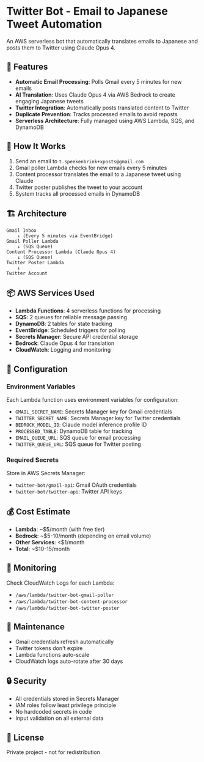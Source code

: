 # Twitter Bot - Email to Japanese Tweet Automation

An AWS serverless bot that automatically translates emails to Japanese and posts them to Twitter using Claude Opus 4.

## 🚀 Features

- **Automatic Email Processing**: Polls Gmail every 5 minutes for new emails
- **AI Translation**: Uses Claude Opus 4 via AWS Bedrock to create engaging Japanese tweets
- **Twitter Integration**: Automatically posts translated content to Twitter
- **Duplicate Prevention**: Tracks processed emails to avoid reposts
- **Serverless Architecture**: Fully managed using AWS Lambda, SQS, and DynamoDB

## 📧 How It Works

1. Send an email to `t.speekenbrink+xposts@gmail.com`
2. Gmail poller Lambda checks for new emails every 5 minutes
3. Content processor translates the email to a Japanese tweet using Claude
4. Twitter poster publishes the tweet to your account
5. System tracks all processed emails in DynamoDB

## 🏗️ Architecture

```
Gmail Inbox
    ↓ (Every 5 minutes via EventBridge)
Gmail Poller Lambda
    ↓ (SQS Queue)
Content Processor Lambda (Claude Opus 4)
    ↓ (SQS Queue)
Twitter Poster Lambda
    ↓
Twitter Account
```

## 📦 AWS Services Used

- **Lambda Functions**: 4 serverless functions for processing
- **SQS**: 2 queues for reliable message passing
- **DynamoDB**: 2 tables for state tracking
- **EventBridge**: Scheduled triggers for polling
- **Secrets Manager**: Secure API credential storage
- **Bedrock**: Claude Opus 4 for translation
- **CloudWatch**: Logging and monitoring

## 🔧 Configuration

### Environment Variables

Each Lambda function uses environment variables for configuration:

- `GMAIL_SECRET_NAME`: Secrets Manager key for Gmail credentials
- `TWITTER_SECRET_NAME`: Secrets Manager key for Twitter credentials
- `BEDROCK_MODEL_ID`: Claude model inference profile ID
- `PROCESSED_TABLE`: DynamoDB table for tracking
- `EMAIL_QUEUE_URL`: SQS queue for email processing
- `TWITTER_QUEUE_URL`: SQS queue for Twitter posting

### Required Secrets

Store in AWS Secrets Manager:
- `twitter-bot/gmail-api`: Gmail OAuth credentials
- `twitter-bot/twitter-api`: Twitter API keys

## 💰 Cost Estimate

- **Lambda**: ~$5/month (with free tier)
- **Bedrock**: ~$5-10/month (depending on email volume)
- **Other Services**: <$1/month
- **Total**: ~$10-15/month

## 🚦 Monitoring

Check CloudWatch Logs for each Lambda:
- `/aws/lambda/twitter-bot-gmail-poller`
- `/aws/lambda/twitter-bot-content-processor`
- `/aws/lambda/twitter-bot-twitter-poster`

## 📝 Maintenance

- Gmail credentials refresh automatically
- Twitter tokens don't expire
- Lambda functions auto-scale
- CloudWatch logs auto-rotate after 30 days

## 🔒 Security

- All credentials stored in Secrets Manager
- IAM roles follow least privilege principle
- No hardcoded secrets in code
- Input validation on all external data

## 📄 License

Private project - not for redistribution